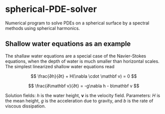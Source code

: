 # spherical-PDE-solver
Numerical program to solve PDEs on a spherical surface by a spectral methods using spherical harmonics.

## Shallow water equations as an example

The shallaw water equations are a special case of the Navier-Stokes equations, when the depth of water is much smaller than horizontal scales. The simplest linearized shallow water equations read

$$
\frac{∂h}{∂t} + H(\nabla \cdot \mathbf v) = 0
$$

$$
\frac{∂\mathbf v}{∂t} = -g\nabla h - b\mathbf v
$$

Solution fields: $h$ is the water height, $\mathbf v$ is the velocity field. Parameters: $H$ is the mean height, $g$ is the acceleration due to gravity, and $b$ is the rate of viscous dissipation.
